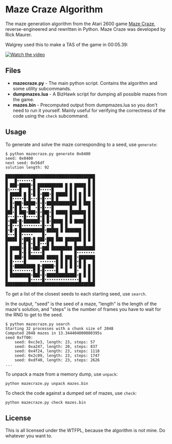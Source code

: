 # Maze Craze Algorithm

The maze generation algorithm from the Atari 2600 game [Maze Craze](https://en.wikipedia.org/wiki/Maze_Craze),
reverse-engineered and rewritten in Python. Maze Craze was developed by Rick Maurer.

Walgrey used this to make a TAS of the game in 00:05.39:

[![Watch the video](https://img.youtube.com/vi/BYTQkU5iqGg/hqdefault.jpg)](https://youtu.be/BYTQkU5iqGg)

## Files

* **mazecraze.py** - The main python script. Contains the algorithm and some utility subcommands.
* **dumpmazes.lua** - A BizHawk script for dumping all possible mazes from the game.
* **mazes.bin** - Precomputed output from dumpmazes.lua so you don't need to run it yourself.
  Mainly useful for verifying the correctness of the code using the `check` subcommand.

## Usage

To generate and solve the maze corresponding to a seed, use `generate`:

    $ python mazecraze.py generate 0x0400
    seed: 0x0400
    next seed: 0x56df
    solution length: 92

    ███████████████████████████████████████
    █   █•••••••█                       █ █
    █ ███•█████•█ ███████████ █ █ █████ █ █
    █S••••█   █•█ █•••••█     █ █ █   █ █ █
    █ █████ █ █•█ █•███•█ █████ █ █ █ █ █ █
    █ █•••••█ █•••█•█•••█ █     █ █ █ █   █
    █ █•███•█████•█•█•█████████████ █ ███ █
    █ █•█ █•••█  •█•█•••█       █   █   █ █
    ███•█ ███•███•█•███•█ █████ ███████ █ █
    █•••█•••█•••••█•█ █•█     █ █     █ █ █
    █•███•█•███████•█ █•█████ █ █ █████ █ █
    █•█•••█•••••••••█•••█   █ █       █ █ █
    █•█•█ ███████████•█████ █ ███████ █ █ █
    █•••█ █•••••    █•    █         █ █ █ █
    █████ █•███•█ ███•███ ███ ███████ █ █ █
    █     █•█ █•█ █•••█ █     █   █   █   █
    █ █████•█ █•███•███ █████████ █████████
    █ █   █•█ █•••••█       █     █••••••••
    █ █ ███•█ ███████ █████ █ ███ █•███████
    █ █•••••█      •••••••█ █ █ █ █•█ █   █
    █ █•█████████ █•█████•█ █ █ █ █•█ █ █ █
    █ █•••••••••█ █•█•••••█   █   █•  █ █ █
    █ █████████•███•█•█████████████•█ █ █ █
    █         █•••••█•••••••••••••••█   █ █
    ███████████████████████████████████████

To get a list of the closest seeds to each starting seed, use `search`.

In the output, "seed" is the seed of a maze, "length" is the length of the maze's solution, and
"steps" is the number of frames you have to wait for the RNG to get to the seed.

    $ python mazecraze.py search
    Starting 32 processes with a chunk size of 2048
    Computed 2048 mazes in 13.344404000000395s
    seed 0xff00:
        seed: 0xc3e3, length: 23, steps: 57
        seed: 0xa247, length: 20, steps: 837
        seed: 0x4f24, length: 23, steps: 1118
        seed: 0x2c09, length: 23, steps: 1747
        seed: 0xdf40, length: 23, steps: 2626
    ...

To unpack a maze from a memory dump, use `unpack`:

    python mazecraze.py unpack mazes.bin

To check the code against a dumped set of mazes, use `check`:

    python mazecraze.py check mazes.bin

## License

This is all licensed under the WTFPL, because the algorithm is not mine. Do whatever you want to.
